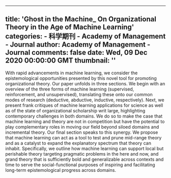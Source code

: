 
---
title: 'Ghost in the Machine_ On Organizational Theory in the Age of Machine Learning'
categories: 
    - 科学期刊
    - Academy of Management - Journal
author: Academy of Management - Journal
comments: false
date: Wed, 09 Dec 2020 00:00:00 GMT
thumbnail: ''
---

<div>   
<p>With rapid advancements in machine learning, we consider the epistemological opportunities presented by this novel tool for promoting organizational theory. Our paper unfolds in three sections. We begin with an overview of the three forms of machine learning (supervised, reinforcement, and unsupervised), translating these onto our common modes of research (deductive, abductive, inductive, respectively). Next, we present frank critiques of machine learning applications for science as well as of the state of organizational scholarship writ large, highlighting contemporary challenges in both domains. We do so to make the case that machine learning and theory are not in competition but have the potential to play complementary roles in moving our field beyond siloed domains and incremental theory. Our final section speaks to this synergy. We propose that machine learning can act as a tool to test and prune mid-range theory and as a catalyst to expand the explanatory spectrum that theory can inhabit. Specifically, we outline how machine learning can support local but perishable theory targeting pragmatic problems in the here and now, and grand theory that is sufficiently bold and generalizable across contexts and time to serve the social-functional purposes of inspiring and facilitating long-term epistemological progress across domains.</p>  
</div>
            